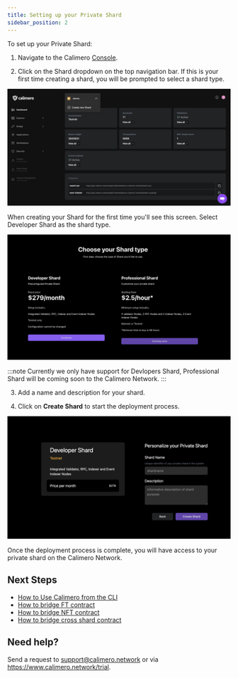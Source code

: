 ```yaml
---
title: Setting up your Private Shard
sidebar_position: 2
---
```



To set up your Private Shard:

1. Navigate to the Calimero [Console](https://app.calimero.network/dashboard).

2. Click on the Shard dropdown on the top navigation bar. If this is your first time creating a shard, you will be prompted to select a shard type.

![](../../static/img/12.png)

When creating your Shard for the first time you'll see this screen. Select Developer Shard as the shard type.

![](../../static/img/shard_type.png)

:::note
Currently we only have support for Devlopers Shard, Professional Shard will be coming soon to the Calimero Network.
:::

3. Add a name and description for your shard.

4. Click on **Create Shard** to start the deployment process.

![](../../static/img/developers_shard.png)

Once the deployment process is complete, you will have access to your private shard on the Calimero Network.

## Next Steps

- [How to Use Calimero from the CLI](/docs/get-started-with-neon/signing-up)
- [How to bridge FT contract](/docs/get-started-with-neon/setting-up-a-project)
- [How to bridge NFT contract](/docs/get-started-with-neon/query-with-neon-sql-editor)
- [How to bridge cross shard contract](/docs/get-started-with-neon/query-with-neon-sql-editor)

## Need help?
Send a request to [support@calimero.network](mailto:support@calimero.network) or via https://www.calimero.network/trial.
